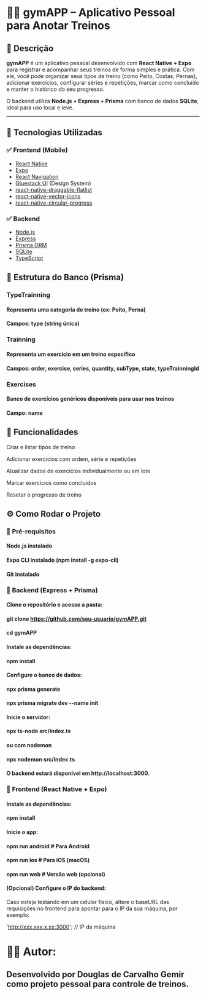 # 🏋️‍♂️ gymAPP – Aplicativo Pessoal para Anotar Treinos

## 📌 Descrição

**gymAPP** é um aplicativo pessoal desenvolvido com **React Native + Expo** para registrar e acompanhar seus treinos de forma simples e prática. Com ele, você pode organizar seus tipos de treino (como Peito, Costas, Pernas), adicionar exercícios, configurar séries e repetições, marcar como concluído e manter o histórico do seu progresso.

O backend utiliza **Node.js + Express + Prisma** com banco de dados **SQLite**, ideal para uso local e leve.

---

## 🧱 Tecnologias Utilizadas

### ✅ Frontend (Mobile)
- [React Native](https://reactnative.dev/)
- [Expo](https://expo.dev/)
- [React Navigation](https://reactnavigation.org/)
- [Gluestack UI](https://gluestack.io/) (Design System)
- [react-native-draggable-flatlist](https://github.com/computerjazz/react-native-draggable-flatlist)
- [react-native-vector-icons](https://github.com/oblador/react-native-vector-icons)
- [react-native-circular-progress](https://github.com/bartgryszko/react-native-circular-progress)

### ✅ Backend
- [Node.js](https://nodejs.org/)
- [Express](https://expressjs.com/)
- [Prisma ORM](https://www.prisma.io/)
- [SQLite](https://www.sqlite.org/)
- [TypeScript](https://www.typescriptlang.org/)


## 💾 Estrutura do Banco (Prisma)
### TypeTrainning

#### Representa uma categoria de treino (ex: Peito, Perna)

#### Campos: type (string única)

### Trainning

#### Representa um exercício em um treino específico

#### Campos: order, exercise, series, quantity, subType, state, typeTrainningId

### Exercises

#### Banco de exercícios genéricos disponíveis para usar nos treinos

#### Campo: name

## 📲 Funcionalidades

Criar e listar tipos de treino

Adicionar exercícios com ordem, série e repetições

Atualizar dados de exercícios individualmente ou em lote

Marcar exercícios como concluídos

Resetar o progresso de treino


## ⚙️ Como Rodar o Projeto
### 🔧 Pré-requisitos

#### Node.js instalado

#### Expo CLI instalado (npm install -g expo-cli)

#### Git instalado

### 🚀 Backend (Express + Prisma)

#### Clone o repositório e acesse a pasta:

#### git clone https://github.com/seu-usuario/gymAPP.git
####  cd gymAPP

#### Instale as dependências:

#### npm install

#### Configure o banco de dados:

#### npx prisma generate
#### npx prisma migrate dev --name init

#### Inicie o servidor:

#### npx ts-node src/index.ts
#### ou com nodemon
#### npx nodemon src/index.ts

#### O backend estará disponível em http://localhost:3000.
### 📱 Frontend (React Native + Expo)

#### Instale as dependências:

#### npm install

#### Inicie o app:

#### npm run android   # Para Android
#### npm run ios       # Para iOS (macOS)
#### npm run web       # Versão web (opcional)

#### (Opcional) Configure o IP do backend:

Caso esteja testando em um celular físico, altere o baseURL das requisições no frontend para apontar para o IP da sua máquina, por exemplo:

'http://xxx.xxx.x.xx:3000'; // IP da máquina



# 👨‍💻 Autor: 

## Desenvolvido por Douglas de Carvalho Gemir como projeto pessoal para controle de treinos.
